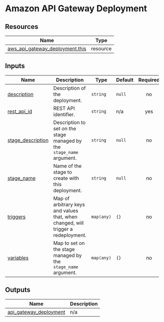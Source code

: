 # Amazon API Gateway Deployment

## Resources

| Name | Type |
|------|------|
| [aws_api_gateway_deployment.this](https://registry.terraform.io/providers/hashicorp/aws/latest/docs/resources/api_gateway_deployment) | resource |

## Inputs

| Name | Description | Type | Default | Required |
|------|-------------|------|---------|:--------:|
| <a name="input_description"></a> [description](#input\_description) | Description of the deployment. | `string` | `null` | no |
| <a name="input_rest_api_id"></a> [rest\_api\_id](#input\_rest\_api\_id) | REST API identifier. | `string` | n/a | yes |
| <a name="input_stage_description"></a> [stage\_description](#input\_stage\_description) | Description to set on the stage managed by the `stage_name` argument. | `string` | `null` | no |
| <a name="input_stage_name"></a> [stage\_name](#input\_stage\_name) | Name of the stage to create with this deployment. | `string` | `null` | no |
| <a name="input_triggers"></a> [triggers](#input\_triggers) | Map of arbitrary keys and values that, when changed, will trigger a redeployment. | `map(any)` | `{}` | no |
| <a name="input_variables"></a> [variables](#input\_variables) | Map to set on the stage managed by the `stage_name` argument. | `map(any)` | `{}` | no |

## Outputs

| Name | Description |
|------|-------------|
| <a name="output_api_gateway_deployment"></a> [api\_gateway\_deployment](#output\_api\_gateway\_deployment) | n/a |
